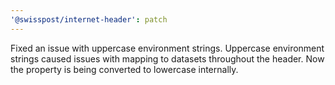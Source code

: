 ```yaml
---
'@swisspost/internet-header': patch
---
```


Fixed an issue with uppercase environment strings. Uppercase environment strings caused issues with mapping to datasets throughout the header. Now the property is being converted to lowercase internally.
